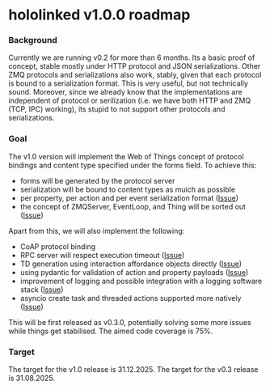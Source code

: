 # hololinked v1.0.0 roadmap

### Background

Currently we are running v0.2 for more than 6 months. Its a basic proof of concept, stable mostly under HTTP protocol and JSON serializations. Other ZMQ protocols and serializations also work, stably, given that each protocol is bound to a serialization format. This is very useful, but not technically sound. Moreover, since we already know that the implementations are independent of protocol or serilization (i.e. we have both HTTP and ZMQ (TCP, IPC) working), its stupid to not support other protocols and serializations. 

### Goal

The v1.0 version will implement the Web of Things concept of protocol bindings and content type specified under the forms field. To achieve this:
- forms will be generated by the protocol server
- serialization will be bound to content types as muich as possible
- per property, per action and per event serialization format ([Issue](https://github.com/hololinked-dev/hololinked/issues/27))
- the concept of ZMQServer, EventLoop, and Thing will be sorted out ([Issue](https://github.com/hololinked-dev/hololinked/issues/28))

Apart from this, we will also implement the following:
- CoAP protocol binding
- RPC server will respect execution timeout ([Issue](https://github.com/hololinked-dev/hololinked/issues/13))
- TD generation using interaction affordance objects directly ([Issue](https://github.com/hololinked-dev/hololinked/issues/14))
- using pydantic for validation of action and property payloads ([Issue](https://github.com/hololinked-dev/hololinked/issues/15))
- improvement of logging and possible integration with a logging software stack ([Issue](https://github.com/hololinked-dev/hololinked/issues/51))
- asyncio create task and threaded actions supported more natively ([Issue](https://github.com/hololinked-dev/hololinked/issues/58))

This will be first released as v0.3.0, potentially solving some more issues while things get stabilised. The aimed code coverage is 75%.

### Target

The target for the v1.0 release is 31.12.2025. The target for the v0.3 release is 31.08.2025.